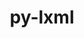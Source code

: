 ---
title: "py-lxml"
layout: cache
categories: [package, develop]
meta: {"compilers": ["gcc@11.4.0"], "num_specs": 13, "num_specs_by_stack": {"e4s": 13, "root": 13}, "oss": ["ubuntu22.04"], "platforms": ["linux"], "stacks": ["e4s", "root"], "targets": ["x86_64_v3"], "versions": ["5.3.0"]}
spec_details: [{"compiler": "gcc@11.4.0", "hash": "2zqktvmk4t5dhszpekdzekpyc62jjpng", "os": "ubuntu22.04", "platform": "linux", "size": "-", "stacks": ["e4s", "root"], "target": "x86_64_v3", "variants": ["build_system=python_pip", "~cssselect", "~html5", "~htmlsoup"], "versions": ["5.3.0"]}, {"compiler": "gcc@11.4.0", "hash": "3w6j5xq3lebi5ruknm63ccskd4hsmhw3", "os": "ubuntu22.04", "platform": "linux", "size": "-", "stacks": ["e4s", "root"], "target": "x86_64_v3", "variants": ["build_system=python_pip", "~cssselect", "~html5", "~htmlsoup"], "versions": ["5.3.0"]}, {"compiler": "gcc@11.4.0", "hash": "3yrem3dtmdc2n2ozcohfsyv3m43lgo4p", "os": "ubuntu22.04", "platform": "linux", "size": "-", "stacks": ["e4s", "root"], "target": "x86_64_v3", "variants": ["build_system=python_pip", "~cssselect", "~html5", "~htmlsoup"], "versions": ["5.3.0"]}, {"compiler": "gcc@11.4.0", "hash": "7n2j2fgdyvhoqli74yogzje2cewkewbk", "os": "ubuntu22.04", "platform": "linux", "size": "-", "stacks": ["e4s", "root"], "target": "x86_64_v3", "variants": ["build_system=python_pip", "~cssselect", "~html5", "~htmlsoup"], "versions": ["5.3.0"]}, {"compiler": "gcc@11.4.0", "hash": "blca4623sm3cvnfzhrctfbs5qxtpi6kd", "os": "ubuntu22.04", "platform": "linux", "size": "-", "stacks": ["e4s", "root"], "target": "x86_64_v3", "variants": ["build_system=python_pip", "~cssselect", "~html5", "~htmlsoup"], "versions": ["5.3.0"]}, {"compiler": "gcc@11.4.0", "hash": "dmze52srooynssrmft5wjri5234523qh", "os": "ubuntu22.04", "platform": "linux", "size": "-", "stacks": ["e4s", "root"], "target": "x86_64_v3", "variants": ["build_system=python_pip", "~cssselect", "~html5", "~htmlsoup"], "versions": ["5.3.0"]}, {"compiler": "gcc@11.4.0", "hash": "eziz3omyjkaogf2ra2iuewz3vvj7zu7r", "os": "ubuntu22.04", "platform": "linux", "size": "-", "stacks": ["e4s", "root"], "target": "x86_64_v3", "variants": ["build_system=python_pip", "~cssselect", "~html5", "~htmlsoup"], "versions": ["5.3.0"]}, {"compiler": "gcc@11.4.0", "hash": "fnmvpny3mkmszcuewcptnnob53yaphxu", "os": "ubuntu22.04", "platform": "linux", "size": "-", "stacks": ["e4s", "root"], "target": "x86_64_v3", "variants": ["build_system=python_pip", "~cssselect", "~html5", "~htmlsoup"], "versions": ["5.3.0"]}, {"compiler": "gcc@11.4.0", "hash": "j64vbsh4zk2livttfejkx5id4cm3dt2p", "os": "ubuntu22.04", "platform": "linux", "size": "-", "stacks": ["e4s", "root"], "target": "x86_64_v3", "variants": ["build_system=python_pip", "~cssselect", "~html5", "~htmlsoup"], "versions": ["5.3.0"]}, {"compiler": "gcc@11.4.0", "hash": "ofufrz435fmuf7mfg2h6s7sxvnvlo7cm", "os": "ubuntu22.04", "platform": "linux", "size": "-", "stacks": ["e4s", "root"], "target": "x86_64_v3", "variants": ["build_system=python_pip", "~cssselect", "~html5", "~htmlsoup"], "versions": ["5.3.0"]}, {"compiler": "gcc@11.4.0", "hash": "qkwvha4hdh2il25gutqiwyq3jmwtscr3", "os": "ubuntu22.04", "platform": "linux", "size": "-", "stacks": ["e4s", "root"], "target": "x86_64_v3", "variants": ["build_system=python_pip", "~cssselect", "~html5", "~htmlsoup"], "versions": ["5.3.0"]}, {"compiler": "gcc@11.4.0", "hash": "rfdlxfqw3wy6zxs474bw2fzrb6v5u73s", "os": "ubuntu22.04", "platform": "linux", "size": "-", "stacks": ["e4s", "root"], "target": "x86_64_v3", "variants": ["build_system=python_pip", "~cssselect", "~html5", "~htmlsoup"], "versions": ["5.3.0"]}, {"compiler": "gcc@11.4.0", "hash": "tpwoqw4hsmlkov7vymzuhv6smnl5wywg", "os": "ubuntu22.04", "platform": "linux", "size": "-", "stacks": ["e4s", "root"], "target": "x86_64_v3", "variants": ["build_system=python_pip", "~cssselect", "~html5", "~htmlsoup"], "versions": ["5.3.0"]}]
---
